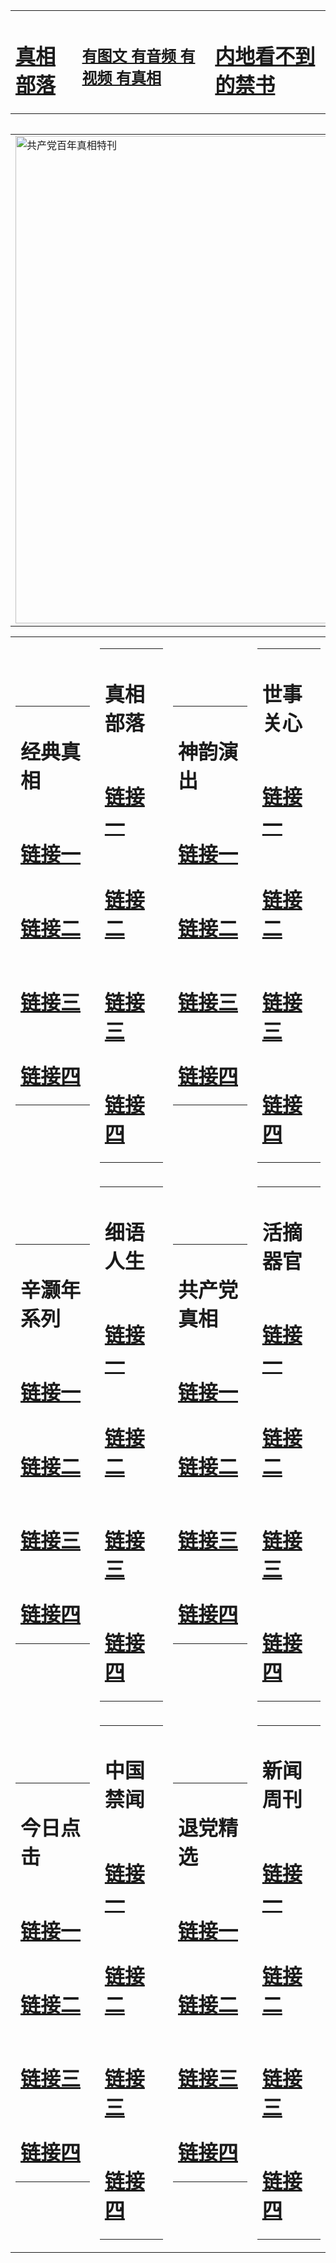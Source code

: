 <table><tr><td><H1><a href="http://zx.hopto.me/nh-2o">真相部落</a></H1></td><td><H2><a href="http://zx.hopto.me/38yz0">有图文 有音频 有视频 有真相</a></H2><td><H1><a href="http://zx.hopto.me/w00m4"> 内地看不到的禁书</a></H1></td></table><table><table><tr><td><a href="http://zx.hopto.me/exs1z"><img src="http://4198.a71.lifepixeled.com/zx/bngcd/gcdbnzx.jpg" width="780"  border="0" alt="共产党百年真相特刊"></a></td></tr></table><table><tr><td><table><tr><td ><h1>经典真相</h1></td></tr><tr><td><h1>  <a href="http://zx.hopto.me/enffb" target=_blank>链接一</a>  </h1></td></tr><tr><td><h1>  <a href="http://zx.hopto.me/bdb3c" target=_blank>链接二</a>  </h1></td></tr><tr><td><h1>  <a href="http://zx.hopto.me/uuehz" target=_blank>链接三</a>  </h1></td></tr><tr><td><h1>  <a href="http://zx.hopto.me/ia9-3" target=_blank>链接四</a>  </h1></td></tr></table></td><td><table><tr><td ><h1>真相部落</h1></td></tr><tr><td><h1>  <a href="http://zx.hopto.me/802l5" target=_blank>链接一</a>  </h1></td></tr><tr><td><h1>  <a href="http://zx.hopto.me/-0t8n" target=_blank>链接二</a>  </h1></td></tr><tr><td><h1>  <a href="http://zx.hopto.me/f-c67" target=_blank>链接三</a>  </h1></td></tr><tr><td><h1>  <a href="http://zx.hopto.me/tbbtg" target=_blank>链接四</a>  </h1></td></tr></table></td><td><table><tr><td ><h1>神韵演出</h1></td></tr><tr><td><h1>  <a href="http://zx.hopto.me/za-46" target=_blank>链接一</a>  </h1></td></tr><tr><td><h1>  <a href="http://zx.hopto.me/3gtky" target=_blank>链接二</a>  </h1></td></tr><tr><td><h1>  <a href="http://zx.hopto.me/lvtfj" target=_blank>链接三</a>  </h1></td></tr><tr><td><h1>  <a href="http://zx.hopto.me/v46e7" target=_blank>链接四</a>  </h1></td></tr></table></td><td><table><tr><td ><h1>世事关心</h1></td></tr><tr><td><h1>  <a href="http://zx.hopto.me/edfd4" target=_blank>链接一</a>  </h1></td></tr><tr><td><h1>  <a href="http://zx.hopto.me/77bl1" target=_blank>链接二</a>  </h1></td></tr><tr><td><h1>  <a href="http://zx.hopto.me/qe2qc" target=_blank>链接三</a>  </h1></td></tr><tr><td><h1>  <a href="http://zx.hopto.me/0mmui" target=_blank>链接四</a>  </h1></td></tr></table></td></tr><tr><td><table><tr><td ><h1>辛灏年系列</h1></td></tr><tr><td><h1>  <a href="http://zx.hopto.me/sgn52" target=_blank>链接一</a>  </h1></td></tr><tr><td><h1>  <a href="http://zx.hopto.me/rvnaj" target=_blank>链接二</a>  </h1></td></tr><tr><td><h1>  <a href="http://zx.hopto.me/vvt-k" target=_blank>链接三</a>  </h1></td></tr><tr><td><h1>  <a href="http://zx.hopto.me/-sluz" target=_blank>链接四</a>  </h1></td></tr></table></td><td><table><tr><td ><h1>细语人生</h1></td></tr><tr><td><h1>  <a href="http://zx.hopto.me/2pgqe" target=_blank>链接一</a>  </h1></td></tr><tr><td><h1>  <a href="http://zx.hopto.me/5phqu" target=_blank>链接二</a>  </h1></td></tr><tr><td><h1>  <a href="http://zx.hopto.me/fufer" target=_blank>链接三</a>  </h1></td></tr><tr><td><h1>  <a href="http://zx.hopto.me/ubbjg" target=_blank>链接四</a>  </h1></td></tr></table></td><td><table><tr><td ><h1>共产党真相</h1></td></tr><tr><td><h1>  <a href="http://zx.hopto.me/ot5oc" target=_blank>链接一</a>  </h1></td></tr><tr><td><h1>  <a href="http://zx.hopto.me/4oqof" target=_blank>链接二</a>  </h1></td></tr><tr><td><h1>  <a href="http://zx.hopto.me/fynu0" target=_blank>链接三</a>  </h1></td></tr><tr><td><h1>  <a href="http://zx.hopto.me/pbu3a" target=_blank>链接四</a>  </h1></td></tr></table></td><td><table><tr><td ><h1>活摘器官</h1></td></tr><tr><td><h1>  <a href="http://zx.hopto.me/uoep7" target=_blank>链接一</a>  </h1></td></tr><tr><td><h1>  <a href="http://zx.hopto.me/oyv-l" target=_blank>链接二</a>  </h1></td></tr><tr><td><h1>  <a href="http://zx.hopto.me/dib2j" target=_blank>链接三</a>  </h1></td></tr><tr><td><h1>  <a href="http://zx.hopto.me/25h4n" target=_blank>链接四</a>  </h1></td></tr></table></td></tr><tr><td><table><tr><td ><h1>今日点击</h1></td></tr><tr><td><h1>  <a href="http://zx.hopto.me/k0q3k" target=_blank>链接一</a>  </h1></td></tr><tr><td><h1>  <a href="http://zx.hopto.me/tm83k" target=_blank>链接二</a>  </h1></td></tr><tr><td><h1>  <a href="http://zx.hopto.me/yi61e" target=_blank>链接三</a>  </h1></td></tr><tr><td><h1>  <a href="http://zx.hopto.me/lz6mz" target=_blank>链接四</a>  </h1></td></tr></table></td><td><table><tr><td ><h1>中国禁闻</h1></td></tr><tr><td><h1>  <a href="http://zx.hopto.me/id5zk" target=_blank>链接一</a>  </h1></td></tr><tr><td><h1>  <a href="http://zx.hopto.me/yoam6" target=_blank>链接二</a>  </h1></td></tr><tr><td><h1>  <a href="http://zx.hopto.me/s7sqo" target=_blank>链接三</a>  </h1></td></tr><tr><td><h1>  <a href="http://zx.hopto.me/ehqfz" target=_blank>链接四</a>  </h1></td></tr></table></td><td><table><tr><td ><h1>退党精选</h1></td></tr><tr><td><h1>  <a href="http://zx.hopto.me/h92om" target=_blank>链接一</a>  </h1></td></tr><tr><td><h1>  <a href="http://zx.hopto.me/jo0t2" target=_blank>链接二</a>  </h1></td></tr><tr><td><h1>  <a href="http://zx.hopto.me/t00hx" target=_blank>链接三</a>  </h1></td></tr><tr><td><h1>  <a href="http://zx.hopto.me/b1esi" target=_blank>链接四</a>  </h1></td></tr></table></td><td><table><tr><td ><h1>新闻周刊</h1></td></tr><tr><td><h1>  <a href="http://zx.hopto.me/v3w9v" target=_blank>链接一</a>  </h1></td></tr><tr><td><h1>  <a href="http://zx.hopto.me/s742r" target=_blank>链接二</a>  </h1></td></tr><tr><td><h1>  <a href="http://zx.hopto.me/7atom" target=_blank>链接三</a>  </h1></td></tr><tr><td><h1>  <a href="http://zx.hopto.me/srgsk" target=_blank>链接四</a>  </h1></td></tr></table></td></tr></table>

